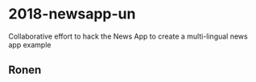 # 2018-newsapp-un
Collaborative effort to hack the News App to create a multi-lingual news app example
## Ronen
